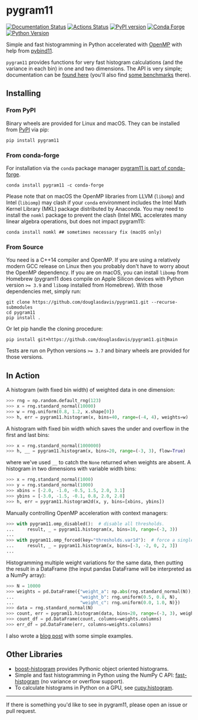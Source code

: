# pygram11

[![Documentation Status](https://readthedocs.org/projects/pygram11/badge/?version=latest)](https://pygram11.readthedocs.io/en/latest/?badge=latest)
[![Actions Status](https://github.com/douglasdavis/pygram11/workflows/Tests/badge.svg)](https://github.com/douglasdavis/pygram11/actions)
[![PyPI version](https://img.shields.io/pypi/v/pygram11.svg?colorB=486b87&style=flat)](https://pypi.org/project/pygram11/)
[![Conda Forge](https://img.shields.io/conda/vn/conda-forge/pygram11.svg?colorB=486b87&style=flat)](https://anaconda.org/conda-forge/pygram11)
[![Python Version](https://img.shields.io/pypi/pyversions/pygram11)](https://pypi.org/project/pygram11/)

Simple and fast histogramming in Python accelerated with
[OpenMP](https://www.openmp.org/) with help from
[pybind11](https://github.com/pybind/pybind11).

`pygram11` provides functions for very fast histogram calculations
(and the variance in each bin) in one and two dimensions. The API is
very simple; documentation can be [found
here](https://pygram11.readthedocs.io/) (you'll also find [some
benchmarks](https://pygram11.readthedocs.io/en/stable/bench.html)
there).

## Installing

### From PyPI

Binary wheels are provided for Linux and macOS. They can be installed
from [PyPI](https://pypi.org/project/pygram11/) via pip:

```
pip install pygram11
```

### From conda-forge

For installation via the `conda` package manager [pygram11 is part of
conda-forge](https://anaconda.org/conda-forge/pygram11).

```none
conda install pygram11 -c conda-forge
```

Please note that on macOS the OpenMP libraries from LLVM (`libomp`)
and Intel (`libiomp`) may clash if your `conda` environment includes
the Intel Math Kernel Library (MKL) package distributed by
Anaconda. You may need to install the `nomkl` package to prevent the
clash (Intel MKL accelerates many linear algebra operations, but does
not impact pygram11):

```none
conda install nomkl ## sometimes necessary fix (macOS only)
```

### From Source

You need is a C++14 compiler and OpenMP. If you are using a relatively
modern GCC release on Linux then you probably don't have to worry
about the OpenMP dependency. If you are on macOS, you can install
`libomp` from Homebrew (pygram11 does compile on Apple Silicon devices
with Python version `>= 3.9` and `libomp` installed from Homebrew).
With those dependencies met, simply run:

```none
git clone https://github.com/douglasdavis/pygram11.git --recurse-submodules
cd pygram11
pip install .
```

Or let pip handle the cloning procedure:

```none
pip install git+https://github.com/douglasdavis/pygram11.git@main
```

Tests are run on Python versions `>= 3.7` and binary wheels are
provided for those versions.

## In Action

A histogram (with fixed bin width) of weighted data in one dimension:

```python
>>> rng = np.random.default_rng(123)
>>> x = rng.standard_normal(10000)
>>> w = rng.uniform(0.8, 1.2, x.shape[0])
>>> h, err = pygram11.histogram(x, bins=40, range=(-4, 4), weights=w)
```

A histogram with fixed bin width which saves the under and overflow in
the first and last bins:

```python
>>> x = rng.standard_normal(1000000)
>>> h, __ = pygram11.histogram(x, bins=20, range=(-3, 3), flow=True)
```

where we've used `__` to catch the `None` returned when weights are
absent. A histogram in two dimensions with variable width bins:

```python
>>> x = rng.standard_normal(1000)
>>> y = rng.standard_normal(1000)
>>> xbins = [-2.0, -1.0, -0.5, 1.5, 2.0, 3.1]
>>> ybins = [-3.0, -1.5, -0.1, 0.8, 2.0, 2.8]
>>> h, err = pygram11.histogram2d(x, y, bins=[xbins, ybins])
```

Manually controlling OpenMP acceleration with context managers:

```python
>>> with pygram11.omp_disabled():  # disable all thresholds.
...     result, _ = pygram11.histogram(x, bins=10, range=(-3, 3))
...
>>> with pygram11.omp_forced(key="thresholds.var1d"):  # force a single threshold.
...     result, _ = pygram11.histogram(x, bins=[-3, -2, 0, 2, 3])
...
```

Histogramming multiple weight variations for the same data, then
putting the result in a DataFrame (the input pandas DataFrame will be
interpreted as a NumPy array):

```python
>>> N = 10000
>>> weights = pd.DataFrame({"weight_a": np.abs(rng.standard_normal(N)),
...                         "weight_b": rng.uniform(0.5, 0.8, N),
...                         "weight_c": rng.uniform(0.0, 1.0, N)})
>>> data = rng.standard_normal(N)
>>> count, err = pygram11.histogram(data, bins=20, range=(-3, 3), weights=weights, flow=True)
>>> count_df = pd.DataFrame(count, columns=weights.columns)
>>> err_df = pd.DataFrame(err, columns=weights.columns)
```

I also wrote a [blog
post](https://ddavis.io/posts/introducing-pygram11/) with some simple
examples.

## Other Libraries

- [boost-histogram](https://github.com/scikit-hep/boost-histogram)
  provides Pythonic object oriented histograms.
- Simple and fast histogramming in Python using the NumPy C API:
  [fast-histogram](https://github.com/astrofrog/fast-histogram) (no
  variance or overflow support).
- To calculate histograms in Python on a GPU, see
  [cupy.histogram](https://docs.cupy.dev/en/stable/reference/generated/cupy.histogram.html).

---

If there is something you'd like to see in pygram11, please open an
issue or pull request.
